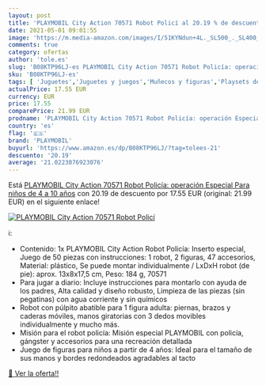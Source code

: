 ```yaml
---
layout: post
title: 'PLAYMOBIL City Action 70571 Robot Policí al 20.19 % de descuento'
date: 2021-05-01 09:01:55
image: 'https://m.media-amazon.com/images/I/51KYNdun+4L._SL500_._SL400_.jpg'
comments: true
category: ofertas
author: 'tole.es'
slug: 'B08KTP96LJ-es PLAYMOBIL City Action 70571 Robot Policía: operación...'
sku: 'B08KTP96LJ-es'
tags: [ 'Juguetes','Juguetes y juegos','Muñecos y figuras','Playsets de figuras de juguete para niños','playmobil', ]
actualPrice: 17.55 EUR
currency: EUR
price: 17.55
comparePrice: 21.99 EUR
prodname: 'PLAYMOBIL City Action 70571 Robot Policía: operación Especial  Para niños de 4 a 10 años'
country: 'es'
flag: '🇪🇸'
brand: 'PLAYMOBIL'
buyurl: 'https://www.amazon.es/dp/B08KTP96LJ/?tag=tolees-21'
descuento: '20.19'
average: '21.0223076923076'
---
```


Está [PLAYMOBIL City Action 70571 Robot Policía: operación Especial  Para niños de 4 a 10 años](https://www.amazon.es/dp/B08KTP96LJ/?tag=tolees-21) con 20.19 de descuento por 17.55 EUR (original: 21.99 EUR) en el siguiente enlace!

[![PLAYMOBIL City Action 70571 Robot Policí](https://m.media-amazon.com/images/I/51KYNdun+4L._SL500_._SL400_.jpg)](https://www.amazon.es/dp/B08KTP96LJ/?tag=tolees-21)

ℹ️:

- Contenido: 1x PLAYMOBIL City Action Robot Policía: Inserto especial, Juego de 50 piezas con instrucciones: 1 robot, 2 figuras, 47 accesorios, Material: plástico, Se puede montar individualmente / LxDxH robot (de pie): aprox. 13x8x17,5 cm, Peso: 184 g, 70571
- Para jugar a diario: Incluye instrucciones para montarlo con ayuda de los padres, Alta calidad y diseño robusto, Limpieza de las piezas (sin pegatinas) con agua corriente y sin químicos
- Robot con púlpito abatible para 1 figura adulta: piernas, brazos y caderas móviles, manos giratorias con 3 dedos movibles individualmente y mucho más.
- Misión para el robot policía: Misión especial PLAYMOBIL con policía, gángster y accesorios para una recreación detallada
- Juego de figuras para niños a partir de 4 años: Ideal para el tamaño de sus manos y bordes redondeados agradables al tacto

[🛒 Ver la oferta!!](https://www.amazon.es/dp/B08KTP96LJ/?tag=tolees-21)
